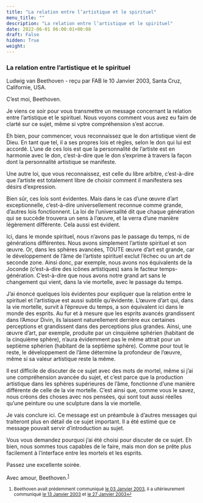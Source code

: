 ```yaml
---
title: "La relation entre l’artistique et le spirituel"
menu_title: ""
description: "La relation entre l’artistique et le spirituel"
date: 2022-06-01 06:00:01+00:08
draft: False
hidden: True
weight:
---
```

### La relation entre l’artistique et le spirituel

Ludwig van Beethoven - reçu par FAB le 10 Janvier 2003, Santa Cruz, Californie, USA.

C’est moi, Beethoven.

Je viens ce soir pour vous transmettre un message concernant la relation entre l’artistique et le spirituel. Nous voyons comment vous avez eu faim de clarté sur ce sujet, même si vptre compréhension s’est accrue.

Eh bien, pour commencer, vous reconnaissez que le don artistique vient de Dieu. En tant que tel, il a ses propres lois et règles, selon le don qui lui est accordé. L’une de ces lois est que la personnalité de l’artiste est en harmonie avec le don, c’est-à-dire que le don s’exprime à travers la façon dont la personnalité artistique se manifeste.

Une autre loi, que vous reconnaissez, est celle du libre arbitre, c’est-à-dire que l’artiste est totalement libre de choisir comment il manifestera ses désirs d’expression.

Bien sûr, ces lois sont évidentes. Mais dans le cas d’une œuvre d’art exceptionnelle, c’est-à-dire universellement reconnue comme grande, d’autres lois fonctionnent. La loi de l’universalité dit que chaque génération qui se succède trouvera un sens à l’œuvre, et la verra d’une manière légèrement différente. Cela aussi est évident.

Ici, dans le monde spirituel, nous n’avons pas le passage du temps, ni de générations différentes. Nous avons simplement l’artiste spirituel et son œuvre. Or, dans les sphères avancées, TOUTE œuvre d’art est grande, car le développement de l’âme de l’artiste spirituel exclut l’échec ou un art de seconde zone. Ainsi donc, par exemple, nous avons nos équivalents de la Joconde (c’est-à-dire des icônes artistiques) sans le facteur temps-génération. C’est-à-dire que nous avons notre grand art sans le changement qui vient, dans la vie mortelle, avec le passage du temps.

J’ai énoncé quelques lois évidentes pour expliquer que la relation entre le spirituel et l’artistique est aussi subtile qu’évidente. L’œuvre d’art qui, dans la vie mortelle, survit à l’épreuve du temps, a son équivalent ici dans le monde des esprits. Au fur et à mesure que les esprits avancés grandissent dans l’Amour Divin, ils laissent naturellement derrière eux certaines perceptions et grandissent dans des perceptions plus grandes. Ainsi, une œuvre d’art, par exemple, produite par un cinquième sphérien (habitant de la cinquième sphère), n’aura évidemment pas le même attrait pour un septième sphérien (habitant de la septième sphère). Comme pour tout le reste, le développement de l’âme détermine la profondeur de l’œuvre, même si sa valeur artistique reste la même.

Il est difficile de discuter de ce sujet avec des mots de mortel, même si j’ai une compréhension avancée du sujet, et c’est parce que la production artistique dans les sphères supérieures de l’âme, fonctionne d’une manière différente de celle de la vie mortelle. C’est ainsi que, comme vous le savez, nous créons des choses avec nos pensées, qui sont tout aussi réelles qu’une peinture ou une sculpture dans la vie mortelle.

Je vais conclure ici. Ce message est un préambule à d’autres messages qui traiteront plus en détail de ce sujet important. Il a été estimé que ce message pouvait servir d’introduction au sujet.

Vous vous demandez pourquoi j’ai été choisi pour discuter de ce sujet. Eh bien, nous sommes tous capables de le faire, mais mon don se prête plus facilement à l’interface entre les mortels et les esprits.

Passez une excellente soirée.

Avec amour, Beethoven.<sup id=”a1”>[1](#f1)</sup>
<small>

1. <large id=”f1”> Beethoven avait prédemment communiqué [le 03 Janvier 2003](/fr-contemporary-messages/fr-contemporary-messages-by-date-order/fr-contemporary-messages-2003/fr-2003-1-3-1-fab-ludwig-van-beethoven/), il a ultérieurement communiqué [le 13 Janvier 2003](/fr-contemporary-messages/fr-contemporary-messages-by-date-order/fr-contemporary-messages-2003/fr-2003-1-13-1-fab-ludwig-van-beethoven/) et [le 27 Janvier 2003](/fr-contemporary-messages/fr-contemporary-messages-by-date-order/fr-contemporary-messages-2003/fr-2003-1-27-2-fab-ludwig-van-beethoven/)[↩](#a1)


